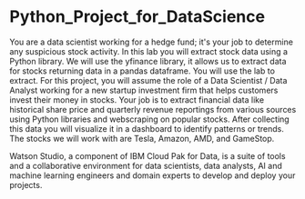# Python_Project_for_DataScience

You are a data scientist working for a hedge fund; it's your job to determine any suspicious stock activity. In this lab you will extract stock data using a Python library. We will use the yfinance library, it allows us to extract data for stocks returning data in a pandas dataframe. You will use the lab to extract. For this project, you will assume the role of a Data Scientist / Data Analyst working for a new startup investment firm that helps customers invest their money in stocks. 
Your job is to extract financial data like historical share price and quarterly revenue reportings from various sources using Python libraries and webscraping on popular stocks. After collecting this data you will visualize it in a dashboard to identify patterns or trends. The stocks we will work with are Tesla, Amazon, AMD, and GameStop.

Watson Studio, a component of IBM Cloud Pak for Data, 
is a suite of tools and a collaborative environment for data scientists, 
data analysts, AI and machine learning engineers and domain experts to develop and deploy your projects.
